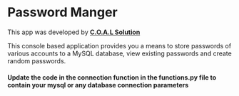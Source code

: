 # Password Manger

This app was developed by [__C.O.A.L Solution__](https://coalsolutions.com/)


This console based application provides you a means to store passwords of various accounts to a MySQL database, view existing passwords and create random passwords.

#### Update the code in the connection function in the functions.py file to contain your mysql or any database connection parameters
